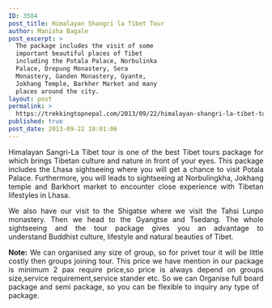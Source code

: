 ```yaml
---
ID: 3584
post_title: Himalayan Shangri la Tibet Tour
author: Manisha Bagale
post_excerpt: >
  The package includes the visit of some
  important beautiful places of Tibet
  including the Potala Palace, Norbulinka
  Palace, Drepung Monastery, Sera
  Monastery, Ganden Monastery, Gyante,
  Jokhang Temple, Barkher Market and many
  places around the city.
layout: post
permalink: >
  https://trekkingtopnepal.com/2013/09/22/himalayan-shangri-la-tibet-tour/
published: true
post_date: 2013-09-22 18:01:06
---
```

<p style="text-align: justify;">Himalayan Sangri-La Tibet tour is one of the best Tibet tours package for which brings Tibetan culture and nature in front of your eyes. This package includes the Lhasa sightseeing where you will get a chance to visit Potala Palace. Furthermore, you will leads to sightseeing at Norbulingkha, Jokhang temple and Barkhort market to encounter close experience with Tibetan lifestyles in Lhasa.</p>
<p style="text-align: justify;">We also have our visit to the Shigatse where we visit the Tahsi Lunpo monastery. Then we head to the Gyangtse and Tsedang. The whole sightseeing and the tour package gives you an advantage to understand Buddhist culture, lifestyle and natural beauties of Tibet.</p>
<p style="text-align: justify;"><strong>Note:</strong> We can organised any size of group, so for privet tour it will be little costly then groups joining tour. This price we have mention in our package is minimum 2 pax require price,so price is always depend on groups size,service requirement,service stander etc. So we can Organise full board package and semi package, so you can be flexible to inquiry any type of   package.</p>